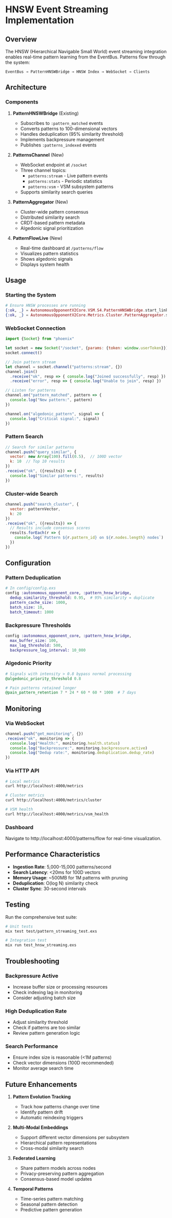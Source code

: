 # HNSW Event Streaming Implementation

## Overview

The HNSW (Hierarchical Navigable Small World) event streaming integration enables real-time pattern learning from the EventBus. Patterns flow through the system:

```
EventBus → PatternHNSWBridge → HNSW Index → WebSocket → Clients
```

## Architecture

### Components

1. **PatternHNSWBridge** (Existing)
   - Subscribes to `:pattern_matched` events
   - Converts patterns to 100-dimensional vectors
   - Handles deduplication (95% similarity threshold)
   - Implements backpressure management
   - Publishes `:patterns_indexed` events

2. **PatternsChannel** (New)
   - WebSocket endpoint at `/socket`
   - Three channel topics:
     - `patterns:stream` - Live pattern events
     - `patterns:stats` - Periodic statistics
     - `patterns:vsm` - VSM subsystem patterns
   - Supports similarity search queries

3. **PatternAggregator** (New)
   - Cluster-wide pattern consensus
   - Distributed similarity search
   - CRDT-based pattern metadata
   - Algedonic signal prioritization

4. **PatternFlowLive** (New)
   - Real-time dashboard at `/patterns/flow`
   - Visualizes pattern statistics
   - Shows algedonic signals
   - Displays system health

## Usage

### Starting the System

```elixir
# Ensure HNSW processes are running
{:ok, _} = AutonomousOpponentV2Core.VSM.S4.PatternHNSWBridge.start_link()
{:ok, _} = AutonomousOpponentV2Core.Metrics.Cluster.PatternAggregator.start_link()
```

### WebSocket Connection

```javascript
import {Socket} from "phoenix"

let socket = new Socket("/socket", {params: {token: window.userToken}})
socket.connect()

// Join pattern stream
let channel = socket.channel("patterns:stream", {})
channel.join()
  .receive("ok", resp => { console.log("Joined successfully", resp) })
  .receive("error", resp => { console.log("Unable to join", resp) })

// Listen for patterns
channel.on("pattern_matched", pattern => {
  console.log("New pattern:", pattern)
})

channel.on("algedonic_pattern", signal => {
  console.log("Critical signal:", signal)
})
```

### Pattern Search

```javascript
// Search for similar patterns
channel.push("query_similar", {
  vector: new Array(100).fill(0.5),  // 100D vector
  k: 10  // Top 10 results
})
.receive("ok", ({results}) => {
  console.log("Similar patterns:", results)
})
```

### Cluster-wide Search

```javascript
channel.push("search_cluster", {
  vector: patternVector,
  k: 20
})
.receive("ok", ({results}) => {
  // Results include consensus scores
  results.forEach(r => {
    console.log(`Pattern ${r.pattern_id} on ${r.nodes.length} nodes`)
  })
})
```

## Configuration

### Pattern Deduplication

```elixir
# In config/config.exs
config :autonomous_opponent_core, :pattern_hnsw_bridge,
  dedup_similarity_threshold: 0.95,  # 95% similarity = duplicate
  pattern_cache_size: 1000,
  batch_size: 10,
  batch_timeout: 1000
```

### Backpressure Thresholds

```elixir
config :autonomous_opponent_core, :pattern_hnsw_bridge,
  max_buffer_size: 100,
  max_lag_threshold: 500,
  backpressure_log_interval: 10_000
```

### Algedonic Priority

```elixir
# Signals with intensity > 0.8 bypass normal processing
@algedonic_priority_threshold 0.8

# Pain patterns retained longer
@pain_pattern_retention 7 * 24 * 60 * 60 * 1000  # 7 days
```

## Monitoring

### Via WebSocket

```javascript
channel.push("get_monitoring", {})
.receive("ok", monitoring => {
  console.log("Health:", monitoring.health.status)
  console.log("Backpressure:", monitoring.backpressure.active)
  console.log("Dedup rate:", monitoring.deduplication.dedup_rate)
})
```

### Via HTTP API

```bash
# Local metrics
curl http://localhost:4000/metrics

# Cluster metrics
curl http://localhost:4000/metrics/cluster

# VSM health
curl http://localhost:4000/metrics/vsm_health
```

### Dashboard

Navigate to http://localhost:4000/patterns/flow for real-time visualization.

## Performance Characteristics

- **Ingestion Rate**: 5,000-15,000 patterns/second
- **Search Latency**: <20ms for 100D vectors
- **Memory Usage**: ~500MB for 1M patterns with pruning
- **Deduplication**: O(log N) similarity check
- **Cluster Sync**: 30-second intervals

## Testing

Run the comprehensive test suite:

```bash
# Unit tests
mix test test/pattern_streaming_test.exs

# Integration test
mix run test_hnsw_streaming.exs
```

## Troubleshooting

### Backpressure Active
- Increase buffer size or processing resources
- Check indexing lag in monitoring
- Consider adjusting batch size

### High Deduplication Rate
- Adjust similarity threshold
- Check if patterns are too similar
- Review pattern generation logic

### Search Performance
- Ensure index size is reasonable (<1M patterns)
- Check vector dimensions (100D recommended)
- Monitor average search time

## Future Enhancements

1. **Pattern Evolution Tracking**
   - Track how patterns change over time
   - Identify pattern drift
   - Automatic reindexing triggers

2. **Multi-Modal Embeddings**
   - Support different vector dimensions per subsystem
   - Hierarchical pattern representations
   - Cross-modal similarity search

3. **Federated Learning**
   - Share pattern models across nodes
   - Privacy-preserving pattern aggregation
   - Consensus-based model updates

4. **Temporal Patterns**
   - Time-series pattern matching
   - Seasonal pattern detection
   - Predictive pattern generation